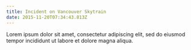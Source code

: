 ```yaml
---
title: Incident on Vancouver Skytrain
date: 2015-11-20T07:34:43.813Z
---
```


Lorem ipsum dolor sit amet, consectetur adipiscing elit, sed do eiusmod tempor incididunt ut labore et dolore magna aliqua.

